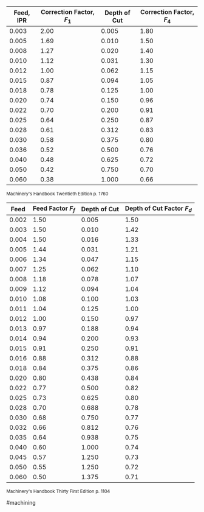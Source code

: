 | Feed, IPR | Correction Factor, $F_1$ | Depth of Cut | Correction Factor, $F_4$ |
| --------- | ------------------------ | ------------ | ------------------------ |
| 0.003     | 2.00                     | 0.005        | 1.80                     |
| 0.005     | 1.69                     | 0.010        | 1.50                     |
| 0.008     | 1.27                     | 0.020        | 1.40                     |
| 0.010     | 1.12                     | 0.031        | 1.30                     |
| 0.012     | 1.00                     | 0.062        | 1.15                     |
| 0.015     | 0.87                     | 0.094        | 1.05                     |
| 0.018     | 0.78                     | 0.125        | 1.00                     |
| 0.020     | 0.74                     | 0.150        | 0.96                     |
| 0.022     | 0.70                     | 0.200        | 0.91                     |
| 0.025     | 0.64                     | 0.250        | 0.87                     |
| 0.028     | 0.61                     | 0.312        | 0.83                     |
| 0.030     | 0.58                     | 0.375        | 0.80                     |
| 0.036     | 0.52                     | 0.500        | 0.76                     |
| 0.040     | 0.48                     | 0.625        | 0.72                     |
| 0.050     | 0.42                     | 0.750        | 0.70                     |
| 0.060     | 0.38                     | 1.000        | 0.66                     |

<small>Machinery's Handbook Twentieth Edition p. 1760</small>

| Feed  | Feed Factor $F_f$ | Depth of Cut | Depth of Cut Factor $F_d$ |
| ----- | ----------------- | ------------ | ------------------------- |
| 0.002 | 1.50              | 0.005        | 1.50                      |
| 0.003 | 1.50              | 0.010        | 1.42                      |
| 0.004 | 1.50              | 0.016        | 1.33                      |
| 0.005 | 1.44              | 0.031        | 1.21                      |
| 0.006 | 1.34              | 0.047        | 1.15                      |
| 0.007 | 1.25              | 0.062        | 1.10                      |
| 0.008 | 1.18              | 0.078        | 1.07                      |
| 0.009 | 1.12              | 0.094        | 1.04                      |
| 0.010 | 1.08              | 0.100        | 1.03                      |
| 0.011 | 1.04              | 0.125        | 1.00                      |
| 0.012 | 1.00              | 0.150        | 0.97                      |
| 0.013 | 0.97              | 0.188        | 0.94                      |
| 0.014 | 0.94              | 0.200        | 0.93                      |
| 0.015 | 0.91              | 0.250        | 0.91                      |
| 0.016 | 0.88              | 0.312        | 0.88                      |
| 0.018 | 0.84              | 0.375        | 0.86                      |
| 0.020 | 0.80              | 0.438        | 0.84                      |
| 0.022 | 0.77              | 0.500        | 0.82                      |
| 0.025 | 0.73              | 0.625        | 0.80                      |
| 0.028 | 0.70              | 0.688        | 0.78                      |
| 0.030 | 0.68              | 0.750        | 0.77                      |
| 0.032 | 0.66              | 0.812        | 0.76                      |
| 0.035 | 0.64              | 0.938        | 0.75                      |
| 0.040 | 0.60              | 1.000        | 0.74                      |
| 0.045 | 0.57              | 1.250        | 0.73                      |
| 0.050 | 0.55              | 1.250        | 0.72                      |
| 0.060 | 0.50              | 1.375        | 0.71                      |

<small>Machinery's Handbook Thirty First Edition p. 1104</small>

#machining 
